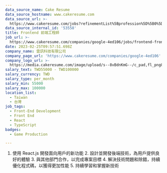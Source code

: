 ```yaml
---
data_source_name: Cake Resume
data_source_hostname: www.cakeresume.com
data_source_url: >-
  https://www.cakeresume.com/jobs?refinementList%5Bprofession%5D%5B0%5D=game-production&range%5Bsalary_range%5D%5Bmin%5D=100000
data_source_internal_id: '53558'
title: Frontend 前端工程師
job_url: >-
  https://www.cakeresume.com/companies/google-4ed106/jobs/frontend-frontend-engineer
date: 2023-02-25T09:57:51.698Z
company_name: 雲訊科技有限公司
company_page_url: 'https://www.cakeresume.com/companies/google-4ed106'
company_logo_url: >-
  https://media.cakeresume.com/image/upload/s--8vBdnKmG--/c_pad,fl_png8,h_200,w_200/v1677316346/nrbqxnfira6ujckri5nc.png
salary_text: TWD55000 - TWD100000
salary_currency: TWD
salary_type: per_month
salary_min: 55000
salary_max: 100000
location_list:
  - Taiwan
  - 台灣
job_tags:
  - Front-End Development
  - Front End
  - React
  - TypeScript
badges:
  - Game Production

---
```


1. 使用 React.js 開發面向用戶的新功能 2. 設計並開發後端技術，為用戶提供良好的體驗 3. 與其他部門合作，以完成專案目標 4. 解決技術問題和除錯，持續優化程式碼，以獲得更加性能 5. 持續學習和掌握新技術
